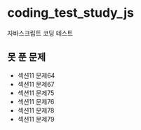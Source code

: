 # coding_test_study_js

자바스크립트 코딩 테스트

## 못 푼 문제

- 섹션11 문제64
- 섹션11 문제67
- 섹션11 문제75
- 섹션11 문제76
- 섹션11 문제78
- 섹션11 문제79
